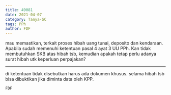 ```yaml
---
title: 49081
date: 2021-04-07
category: Tanya-SC
tags: PPh
author: FDF
---
```


mau memastikan, terkait proses hibah uang tunai, deposito dan kendaraan. Apabila sudah memenuhi ketentuan pasal 4 ayat 3 UU PPh. Kan tidak membutuhkan SKB atas hibah tsb, kemudian apakah tetap perlu adanya surat hibah utk keperluan perpajakan?

---

di ketentuan tidak disebutkan harus ada dokumen khusus. selama hibah tsb bisa dibuktikan jika diminta data oleh KPP.

`FDF`
